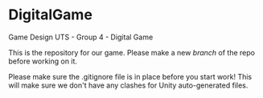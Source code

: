 # DigitalGame
Game Design UTS - Group 4 - Digital Game

This is the repository for our game. Please make a new *branch* of the repo before working on it. 

Please make sure the .gitignore file is in place before you start work!
This will make sure we don't have any clashes for Unity auto-generated files.
